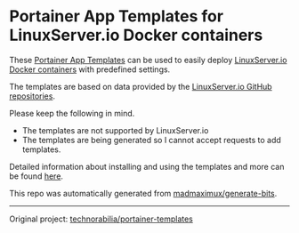 # Portainer App Templates for LinuxServer.io Docker containers

These [Portainer App Templates](https://documentation.portainer.io/v2.0/settings/apps/) can be used to easily deploy [LinuxServer.io Docker containers](https://hub.docker.com/u/linuxserver/) with predefined settings.

The templates are based on data provided by the [LinuxServer.io GitHub repositories](https://github.com/linuxserver).

Please keep the following in mind.

* The templates are not supported by LinuxServer.io
* The templates are being generated so I cannot accept requests to add templates.

Detailed information about installing and using the templates and more can be found [here](https://www.technorabilia.com/portainer-app-templates-for-linuxserver-io-docker-containers).

This repo was automatically generated from [madmaximux/generate-bits](https://github.com/madmaximux/generate-bits).

---

Original project: [technorabilia/portainer-templates](https://github.com/technorabilia/portainer-templates)
